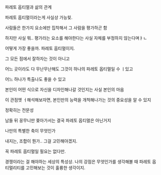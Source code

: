 파레토 옵티멀과 삶의 관계

파레토 옵티멀이라는게 사실상 가능힞.

사람들은 한가지 요소에만 집착해서 그 사람을 평가하곤 함

하지만 사실 뭐.. 평가라는 요소를 해야한다는 사실 자체를 부정하지 않는다며ㅑㄴ

어떻게 가장 좋을까. 파레토 옵티멀이지.

그 모든 점에서 잘하자는 것이 아니고

어느 곳이라도 다 무난무난해도 그것이 하나의 파레토 옵티멀일 수 ㅣ있고

어느 하나가 특출나도 좋을 수 있고

본인이 어떤 식으로 자신을 디자인해나갈 것인지는 사실 본인의 마음

이 관점엣 ㅓ해석해보자면, 본인만의 능력을 개척해나가는 것의 중요성을 알 수 있지

정확히는 전문성

남들 뒤 꽁무니만 쫒아가서는 결국 파레토 옵티멀은 아닌거지

나만의 특별한 축이 무엇인가

내지는, 조합이 뭔가.. 그걸 고민해야겠지.

꼭 파레토 옵티멀일 필요는 없다만.

경쟁이라는 걸 해야하는 세상의 특성상. 나의 강점은 무엇인가를 생각해볼 때 파레토 옵티멀리티를 고민해보는 것이 훌륭한 생각이지.

